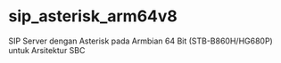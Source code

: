 # sip_asterisk_arm64v8
SIP Server dengan Asterisk pada Armbian 64 Bit (STB-B860H/HG680P) untuk Arsitektur SBC
